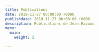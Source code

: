 ```yaml
---
title: Publications
date: 2018-11-27 00:00:00 +0000
publishdate: 2018-11-27 00:00:00 +0000
description: Publications de Jean Razous
menu:
  main:
    weight: 2

---
```

